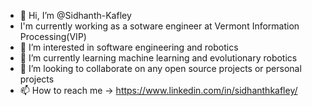 - 👋 Hi, I’m @Sidhanth-Kafley
-    I'm currently working as a sotware engineer at Vermont Information Processing(VIP)
- 👀 I’m interested in software engineering and robotics
- 🌱 I’m currently learning machine learning and evolutionary robotics
- 💞️ I’m looking to collaborate on any open source projects or personal projects
- 📫 How to reach me -> https://www.linkedin.com/in/sidhanthkafley/

<!---
Sidhanth-Kafley/Sidhanth-Kafley is a ✨ special ✨ repository because its `README.md` (this file) appears on your GitHub profile.
You can click the Preview link to take a look at your changes.
--->
